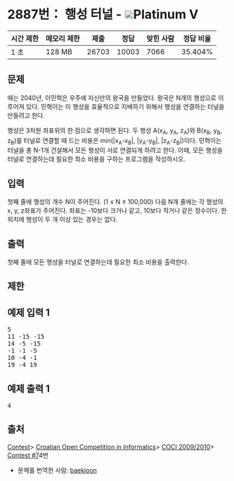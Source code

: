 # 2887번： 행성 터널 - <img src="https://static.solved.ac/tier_small/16.svg" style="height:20px" />Platinum V


| 시간 제한 | 메모리 제한 | 제출 | 정답 | 맞힌 사람 | 정답 비율 |
| --- | --- | --- | --- | --- | --- |
| 1 초 | 128 MB | 26703 | 10003 | 7066 | 35.404% |


## 문제


때는 2040년, 이민혁은 우주에 자신만의 왕국을 만들었다. 왕국은 N개의 행성으로 이루어져 있다. 민혁이는 이 행성을 효율적으로 지배하기 위해서 행성을 연결하는 터널을 만들려고 한다.

행성은 3차원 좌표위의 한 점으로 생각하면 된다. 두 행성 A(x<sub>A</sub>, y<sub>A</sub>, z<sub>A</sub>)와 B(x<sub>B</sub>, y<sub>B</sub>, z<sub>B</sub>)를 터널로 연결할 때 드는 비용은 min(|x<sub>A</sub>-x<sub>B</sub>|, |y<sub>A</sub>-y<sub>B</sub>|, |z<sub>A</sub>-z<sub>B</sub>|)이다.
민혁이는 터널을 총 N-1개 건설해서 모든 행성이 서로 연결되게 하려고 한다. 이때, 모든 행성을 터널로 연결하는데 필요한 최소 비용을 구하는 프로그램을 작성하시오.




## 입력


첫째 줄에 행성의 개수 N이 주어진다. (1 ≤ N ≤ 100,000) 다음 N개 줄에는 각 행성의 x, y, z좌표가 주어진다. 좌표는 -10보다 크거나 같고, 10보다 작거나 같은 정수이다. 한 위치에 행성이 두 개 이상 있는 경우는 없다. 



## 출력


첫째 줄에 모든 행성을 터널로 연결하는데 필요한 최소 비용을 출력한다.




## 제한




## 예제 입력 1


<pre>5
11 -15 -15
14 -5 -15
-1 -1 -5
10 -4 -1
19 -4 19
</pre>


## 예제 출력 1


<pre>4
</pre>






## 출처


[Contest](/category/45)> [Croatian Open Competition in Informatics](/category/17)> [COCI 2009/2010](/category/21)> [Contest #7](/category/detail/89)4번
- 문제를 번역한 사람: [baekjoon](/user/baekjoon)




